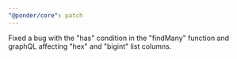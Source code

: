 ```yaml
---
"@ponder/core": patch
---
```


Fixed a bug with the "has" condition in the "findMany" function and graphQL affecting "hex" and "bigint" list columns.

